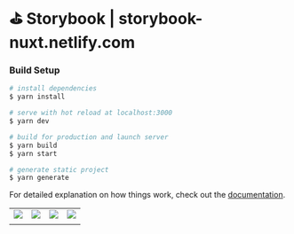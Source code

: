 # ⛳️ Storybook | storybook-nuxt.netlify.com

### Build Setup

```bash
# install dependencies
$ yarn install

# serve with hot reload at localhost:3000
$ yarn dev

# build for production and launch server
$ yarn build
$ yarn start

# generate static project
$ yarn generate
```

For detailed explanation on how things work, check out the [documentation](https://nuxtjs.org).

|||||
|---|---|---|---|
| <a href="https://nuxtjs.org"><img src="https://img.shields.io/badge/Nuxt.js-527392?style=for-the-badge&logo=nuxt.js&logoColor=4FC08D"></a> | <a href="https://vuejs.org"><img src="https://img.shields.io/badge/Vue.js-35495E?style=for-the-badge&logo=vue.js&logoColor=4FC08D"></a> | <a href="https://netlify.com"><img src="https://img.shields.io/badge/Netlify-00C7B7?style=for-the-badge&logo=netlify&logoColor=white"></a> | <a href="https://olegkruchay.com/about"><img src="https://img.shields.io/badge/By-OlegKruchay-5d9741?style=for-the-badge&logoColor=c1d72f"></a> |
|||||
